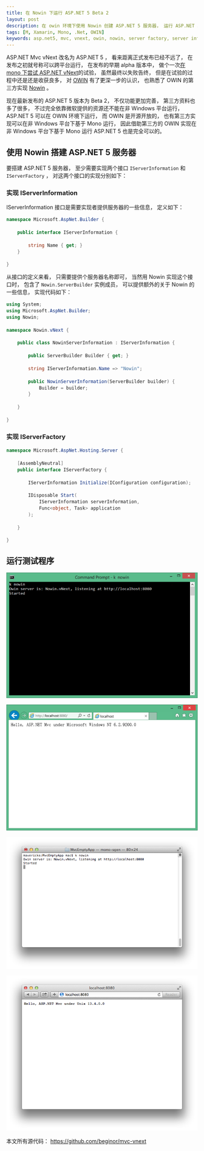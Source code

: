 ```yaml
---
title: 在 Nowin 下运行 ASP.NET 5 Beta 2
layout: post
description: 在 owin 环境下使用 Nowin 创建 ASP.NET 5 服务器， 运行 ASP.NET 5 Beta 2
tags: [M, Xamarin, Mono, .Net, OWIN]
keywords: asp.net5, mvc, vnext, owin, nowin, server factory, server information
---
```


ASP.NET Mvc vNext 改名为 ASP.NET 5 ， 看来距离正式发布已经不远了， 在发布之初就号称可以跨平台运行， 在发布的早期 alpha 版本中， 做个一次[在 mono 下尝试 ASP.NET vNext][1]的试验， 虽然最终以失败告终， 但是在试验的过程中还是还是收获良多， 对 [OWIN][2] 有了更深一步的认识， 也熟悉了 OWIN 的第三方实现 [Nowin][3] 。

现在最新发布的 ASP.NET 5 版本为 Beta 2， 不仅功能更加完善， 第三方资料也多了很多， 不过完全依靠微软提供的资源还不能在非 Windows 平台运行， ASP.NET 5 可以在 OWIN 环境下运行， 而 OWIN 是开源开放的， 也有第三方实现可以在非 Windows 平台下基于 Mono 运行， 因此借助第三方的 OWIN 实现在非 Windows 平台下基于 Mono 运行 ASP.NET 5 也是完全可以的。

## 使用 Nowin 搭建 ASP.NET 5 服务器

要搭建 ASP.NET 5 服务器， 至少需要实现两个接口 `IServerInformation` 和 `IServerFactory` ， 对这两个接口的实现分别如下：

### 实现 IServerInformation

IServerInformation 接口是需要实现者提供服务器的一些信息， 定义如下：

```c#
namespace Microsoft.AspNet.Builder {

    public interface IServerInformation {

        string Name { get; }
    }

}
```

从接口的定义来看， 只需要提供个服务器名称即可， 当然用 Nowin 实现这个接口时， 包含了 `Nowin.ServerBuilder` 实例成员， 可以提供额外的关于 Nowin 的一些信息， 实现代码如下：

```c#
using System;
using Microsoft.AspNet.Builder;
using Nowin;

namespace Nowin.vNext {

    public class NowinServerInformation : IServerInformation {

        public ServerBuilder Builder { get; }

        string IServerInformation.Name => "Nowin";

        public NowinServerInformation(ServerBuilder builder) {
            Builder = builder;
        }

    }

}
```

### 实现 IServerFactory

```c#
namespace Microsoft.AspNet.Hosting.Server {

    [AssemblyNeutral]
    public interface IServerFactory {

        IServerInformation Initialize(IConfiguration configuration);
        
        IDisposable Start(
            IServerInformation serverInformation,
            Func<object, Task> application
        );

    }

}
```

## 运行测试程序

![](/assets/post-images/run-aspnet-5-beta2-with-nowin-win.png)

![](/assets/post-images/run-aspnet-5-beta2-with-nowin-win-ie.png)

![](/assets/post-images/run-aspnet-5-beta2-with-nowin-mac.png)

![](/assets/post-images/run-aspnet-5-beta2-with-nowin-mac-safari.png)

本文所有源代码： https://github.com/beginor/mvc-vnext

[1]: http://beginor.github.io/2014/06/08/try-aspnet-vnext-under-mono.html
[2]: http://owin.org/
[3]: https://github.com/beginor/Nowin